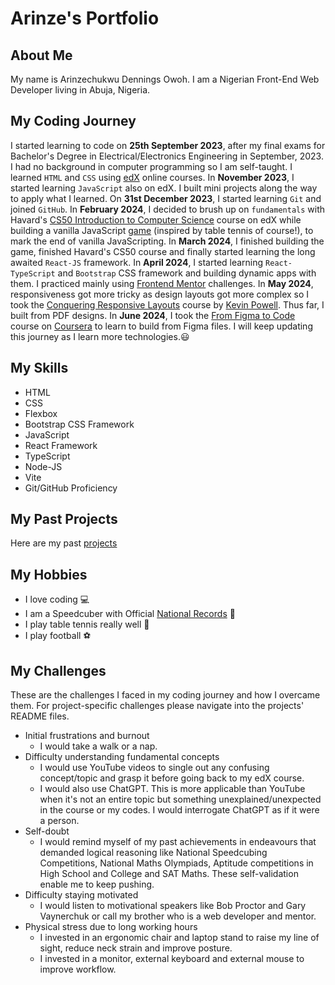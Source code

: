 # Arinze's Portfolio

## About Me

My name is Arinzechukwu Dennings Owoh. I am a Nigerian Front-End Web Developer living in Abuja, Nigeria.

## My Coding Journey

I started learning to code on **25th September 2023**, after my final exams for Bachelor's Degree in Electrical/Electronics Engineering in September, 2023. I had no background in computer programming so I am self-taught. I learned `HTML` and `CSS` using [edX](https://www.edx.org/) online courses. In **November 2023**, I started learning `JavaScript` also on edX. I built mini projects along the way to apply what I learned. On **31st December 2023**, I started learning `Git` and joined `GitHub`. In **February 2024**, I decided to brush up on `fundamentals` with Havard's [CS50 Introduction to Computer Science](https://www.edx.org/learn/computer-science/harvard-university-cs50-s-introduction-to-computer-science) course on edX while building a vanilla JavaScript [game](https://github.com/ArinzeGit/Bouncing-Battle) (inspired by table tennis of course!), to mark the end of vanilla JavaScripting. In **March 2024**, I finished building the game, finished Havard's CS50 course and finally started learning the long awaited `React-JS` framework. In **April 2024**, I started learning `React-TypeScript` and `Bootstrap` CSS framework and building dynamic apps with them. I practiced mainly using [Frontend Mentor](https://www.frontendmentor.io/) challenges. In **May 2024**, responsiveness got more tricky as design layouts got more complex so I took the [Conquering Responsive Layouts](https://courses.kevinpowell.co/conquering-responsive-layouts) course by [Kevin Powell](https://www.youtube.com/@KevinPowell). Thus far, I built from PDF designs. In **June 2024**, I took the [From Figma to Code](https://www.coursera.org/learn/from-figma-to-code) course on [Coursera](https://www.coursera.org/) to learn to build from Figma files. I will keep updating this journey as I learn more technologies.😃

## My Skills

- HTML
- CSS
- Flexbox
- Bootstrap CSS Framework
- JavaScript
- React Framework
- TypeScript
- Node-JS
- Vite
- Git/GitHub Proficiency

## My Past Projects

Here are my past [projects](projects)

## My Hobbies

- I love coding 💻
- I am a Speedcuber with Official [National Records](https://www.worldcubeassociation.org/persons/2019OWOH01) 🧠
- I play table tennis really well 🏓
- I play football ⚽

## My Challenges

These are the challenges I faced in my coding journey and how I overcame them. For project-specific challenges please navigate into the projects' README files.

- Initial frustrations and burnout
  - I would take a walk or a nap.
- Difficulty understanding fundamental concepts
  - I would use YouTube videos to single out any confusing concept/topic and grasp it before going back to my edX course.
  - I would also use ChatGPT. This is more applicable than YouTube when it's not an entire topic but something unexplained/unexpected in the course or my codes. I would interrogate ChatGPT as if it were a person.
- Self-doubt
  - I would remind myself of my past achievements in endeavours that demanded logical reasoning like National Speedcubing Competitions, National Maths Olympiads, Aptitude competitions in High School and College and SAT Maths. These self-validation enable me to keep pushing.
- Difficulty staying motivated
  - I would listen to motivational speakers like Bob Proctor and Gary Vaynerchuk or call my brother who is a web developer and mentor.
- Physical stress due to long working hours
  - I invested in an ergonomic chair and laptop stand to raise my line of sight, reduce neck strain and improve posture.
  - I invested in a monitor, external keyboard and external mouse to improve workflow.
